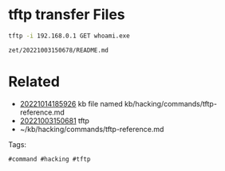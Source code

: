 # tftp transfer Files
```bash
tftp -i 192.168.0.1 GET whoami.exe
```

` zet/20221003150678/README.md `

# Related

- [20221014185926](/zet/20221014185926/README.md) kb file named kb/hacking/commands/tftp-reference.md
- [20221003150681](/zet/20221003150681/README.md) tftp
- ~/kb/hacking/commands/tftp-reference.md

Tags:

    #command #hacking #tftp 
